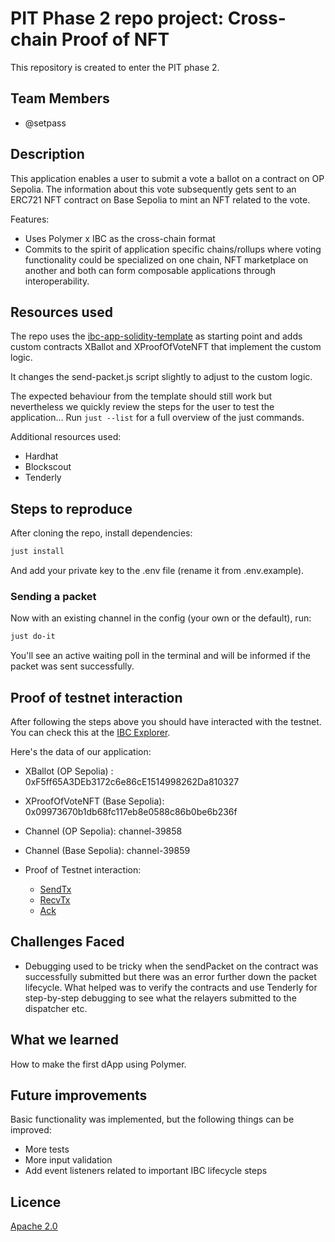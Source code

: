 # PIT Phase 2 repo project: Cross-chain Proof of NFT

This repository is created to enter the PIT phase 2.

## Team Members

- @setpass

## Description

This application enables a user to submit a vote a ballot on a contract on OP Sepolia. The information about this vote subsequently gets sent to an ERC721 NFT contract on Base Sepolia to mint an NFT related to the vote.

Features:

- Uses Polymer x IBC as the cross-chain format
- Commits to the spirit of application specific chains/rollups where voting functionality could be specialized on one chain, NFT marketplace on another and both can form composable applications through interoperability.

## Resources used

The repo uses the [ibc-app-solidity-template](https://github.com/open-ibc/ibc-app-solidity-template) as starting point and adds custom contracts XBallot and XProofOfVoteNFT that implement the custom logic.

It changes the send-packet.js script slightly to adjust to the custom logic.

The expected behaviour from the template should still work but nevertheless we quickly review the steps for the user to test the application...
Run `just --list` for a full overview of the just commands.

Additional resources used:
- Hardhat
- Blockscout
- Tenderly

## Steps to reproduce

After cloning the repo, install dependencies:

```sh
just install
```

And add your private key to the .env file (rename it from .env.example).

### Sending a packet

Now with an existing channel in the config (your own or the default), run:

```sh
just do-it
```
You'll see an active waiting poll in the terminal and will be informed if the packet was sent successfully.

## Proof of testnet interaction

After following the steps above you should have interacted with the testnet. You can check this at the [IBC Explorer](https://sepolia.polymer.zone/packets).

Here's the data of our application:

- XBallot (OP Sepolia) : 0xF5ff65A3DEb3172c6e86cE1514998262Da810327
- XProofOfVoteNFT (Base Sepolia): 0x09973670b1db68fc117eb8e0588c86b0be6b236f
- Channel (OP Sepolia): channel-39858
- Channel (Base Sepolia): channel-39859

- Proof of Testnet interaction:
    - [SendTx](https://optimism-sepolia.blockscout.com/tx/0x7718c1d824ba8b9cba74a0d21e79f03caef1a2564d9a588d9b4459afd4cd62f6)
    - [RecvTx](https://base-sepolia.blockscout.com/tx/0xc5dc21eba1b3fbae8dac205551a801a66454149aa7dcb7225637b8722c7c5a5a)
    - [Ack](https://optimism-sepolia.blockscout.com/tx/0xf169fda37c5c42503ff8926dd5f014a58b772809de01b33d4f4f3ee38423f832)

## Challenges Faced

- Debugging used to be tricky when the sendPacket on the contract was successfully submitted but there was an error further down the packet lifecycle.
What helped was to verify the contracts and use Tenderly for step-by-step debugging to see what the relayers submitted to the dispatcher etc.

## What we learned

How to make the first dApp using Polymer.

## Future improvements

Basic functionality was implemented, but the following things can be improved:

- More tests
- More input validation
- Add event listeners related to important IBC lifecycle steps

## Licence

[Apache 2.0](LICENSE)
